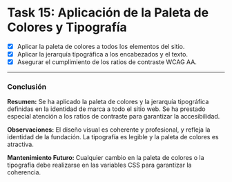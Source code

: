 # **Task 15: Aplicación de la Paleta de Colores y Tipografía**

*   [x] Aplicar la paleta de colores a todos los elementos del sitio.
*   [x] Aplicar la jerarquía tipográfica a los encabezados y el texto.
*   [x] Asegurar el cumplimiento de los ratios de contraste WCAG AA.

---

### **Conclusión**

**Resumen:** Se ha aplicado la paleta de colores y la jerarquía tipográfica definidas en la identidad de marca a todo el sitio web. Se ha prestado especial atención a los ratios de contraste para garantizar la accesibilidad.

**Observaciones:** El diseño visual es coherente y profesional, y refleja la identidad de la fundación. La tipografía es legible y la paleta de colores es atractiva.

**Mantenimiento Futuro:** Cualquier cambio en la paleta de colores o la tipografía debe realizarse en las variables CSS para garantizar la coherencia.
